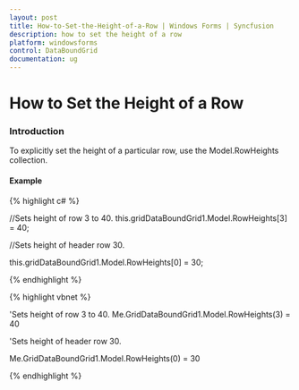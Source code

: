```yaml
---
layout: post
title: How-to-Set-the-Height-of-a-Row | Windows Forms | Syncfusion
description: how to set the height of a row
platform: windowsforms
control: DataBoundGrid
documentation: ug
---
```


# How to Set the Height of a Row

### Introduction

To explicitly set the height of a particular row, use the Model.RowHeights collection.

#### Example

{% highlight c# %}



//Sets height of row 3 to 40.
this.gridDataBoundGrid1.Model.RowHeights[3] = 40; 



//Sets height of header row 30.

this.gridDataBoundGrid1.Model.RowHeights[0] = 30; 


{% endhighlight %}

{% highlight vbnet %}



'Sets height of row 3 to 40.
Me.GridDataBoundGrid1.Model.RowHeights(3) = 40 



'Sets height of header row 30.

Me.GridDataBoundGrid1.Model.RowHeights(0) = 30 



{% endhighlight %}
